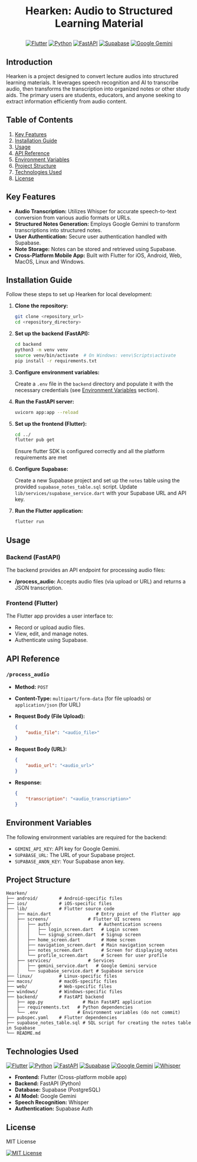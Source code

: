# <p align="center">Hearken: Audio to Structured Learning Material</p>

<p align="center">
  <a href="#"><img src="https://img.shields.io/badge/Flutter-02569B?style=for-the-badge&logo=flutter&logoColor=white" alt="Flutter"></a>
  <a href="#"><img src="https://img.shields.io/badge/Python-3776AB?style=for-the-badge&logo=python&logoColor=white" alt="Python"></a>
  <a href="#"><img src="https://img.shields.io/badge/FastAPI-005571?style=for-the-badge&logo=fastapi" alt="FastAPI"></a>
  <a href="#"><img src="https://img.shields.io/badge/Supabase-3ECF8E?style=for-the-badge&logo=supabase&logoColor=white" alt="Supabase"></a>
  <a href="#"><img src="https://img.shields.io/badge/Google_Gemini-007AC1?style=for-the-badge&logo=google-gemini&logoColor=white" alt="Google Gemini"></a>
</p>

## Introduction

Hearken is a project designed to convert lecture audios into structured learning materials. It leverages speech recognition and AI to transcribe audio, then transforms the transcription into organized notes or other study aids. The primary users are students, educators, and anyone seeking to extract information efficiently from audio content.

## Table of Contents

1.  [Key Features](#key-features)
2.  [Installation Guide](#installation-guide)
3.  [Usage](#usage)
4.  [API Reference](#api-reference)
5.  [Environment Variables](#environment-variables)
6.  [Project Structure](#project-structure)
7.  [Technologies Used](#technologies-used)
8.  [License](#license)

## Key Features

*   **Audio Transcription:** Utilizes Whisper for accurate speech-to-text conversion from various audio formats or URLs.
*   **Structured Notes Generation:** Employs Google Gemini to transform transcriptions into structured notes.
*   **User Authentication:** Secure user authentication handled with Supabase.
*   **Note Storage:** Notes can be stored and retrieved using Supabase.
*   **Cross-Platform Mobile App:** Built with Flutter for iOS, Android, Web, MacOS, Linux and Windows.

## Installation Guide

Follow these steps to set up Hearken for local development:

1.  **Clone the repository:**

    ```bash
    git clone <repository_url>
    cd <repository_directory>
    ```

2.  **Set up the backend (FastAPI):**

    ```bash
    cd backend
    python3 -m venv venv
    source venv/bin/activate  # On Windows: venv\Scripts\activate
    pip install -r requirements.txt
    ```

3.  **Configure environment variables:**

    Create a `.env` file in the `backend` directory and populate it with the necessary credentials (see [Environment Variables](#environment-variables) section).

4.  **Run the FastAPI server:**

    ```bash
    uvicorn app:app --reload
    ```

5.  **Set up the frontend (Flutter):**

    ```bash
    cd ../
    flutter pub get
    ```
    Ensure flutter SDK is configured correctly and all the platform requirements are met

6.  **Configure Supabase:**

    Create a new Supabase project and set up the `notes` table using the provided `supabase_notes_table.sql` script. Update `lib/services/supabase_service.dart` with your Supabase URL and API key.

7.  **Run the Flutter application:**

    ```bash
    flutter run
    ```

## Usage

### Backend (FastAPI)

The backend provides an API endpoint for processing audio files:

*   **/process\_audio:** Accepts audio files (via upload or URL) and returns a JSON transcription.

### Frontend (Flutter)

The Flutter app provides a user interface to:

*   Record or upload audio files.
*   View, edit, and manage notes.
*   Authenticate using Supabase.

## API Reference

### `/process_audio`

*   **Method:** `POST`
*   **Content-Type:** `multipart/form-data` (for file uploads) or `application/json` (for URL)
*   **Request Body (File Upload):**

    ```json
    {
        "audio_file": "<audio_file>"
    }
    ```

*   **Request Body (URL):**

    ```json
    {
        "audio_url": "<audio_url>"
    }
    ```

*   **Response:**

    ```json
    {
        "transcription": "<audio_transcription>"
    }
    ```

## Environment Variables

The following environment variables are required for the backend:

*   `GEMINI_API_KEY`: API key for Google Gemini.
*   `SUPABASE_URL`: The URL of your Supabase project.
*   `SUPABASE_ANON_KEY`: Your Supabase anon key.

## Project Structure

```
Hearken/
├── android/        # Android-specific files
├── ios/            # iOS-specific files
├── lib/            # Flutter source code
│   ├── main.dart                 # Entry point of the Flutter app
│   ├── screens/               # Flutter UI screens
│   │   ├── auth/                  # Authentication screens
│   │   │   ├── login_screen.dart   # Login screen
│   │   │   └── signup_screen.dart  # Signup screen
│   │   ├── home_screen.dart        # Home screen
│   │   ├── navigation_screen.dart  # Main navigation screen
│   │   ├── notes_screen.dart       # Screen for displaying notes
│   │   └── profile_screen.dart     # Screen for user profile
│   ├── services/              # Services
│   │   ├── gemini_service.dart   # Google Gemini service
│   │   └── supabase_service.dart # Supabase service
├── linux/          # Linux-specific files
├── macos/          # macOS-specific files
├── web/            # Web-specific files
├── windows/        # Windows-specific files
├── backend/        # FastAPI backend
│   ├── app.py               # Main FastAPI application
│   ├── requirements.txt   # Python dependencies
│   └── .env               # Environment variables (do not commit)
├── pubspec.yaml    # Flutter dependencies
├── supabase_notes_table.sql # SQL script for creating the notes table in Supabase
└── README.md
```

## Technologies Used

<p align="left">
    <a href="#"><img src="https://img.shields.io/badge/Flutter-02569B?style=for-the-badge&logo=flutter&logoColor=white" alt="Flutter"></a>
    <a href="#"><img src="https://img.shields.io/badge/Python-3776AB?style=for-the-badge&logo=python&logoColor=white" alt="Python"></a>
    <a href="#"><img src="https://img.shields.io/badge/FastAPI-005571?style=for-the-badge&logo=fastapi" alt="FastAPI"></a>
    <a href="#"><img src="https://img.shields.io/badge/Supabase-3ECF8E?style=for-the-badge&logo=supabase&logoColor=white" alt="Supabase"></a>
    <a href="#"><img src="https://img.shields.io/badge/Google_Gemini-007AC1?style=for-the-badge&logo=google-gemini&logoColor=white" alt="Google Gemini"></a>
    <a href="#"><img src="https://img.shields.io/badge/Whisper-2E2E2E?style=for-the-badge&logo=openai&logoColor=white" alt="Whisper"></a>
</p>

*   **Frontend:** Flutter (Cross-platform mobile app)
*   **Backend:** FastAPI (Python)
*   **Database:** Supabase (PostgreSQL)
*   **AI Model:** Google Gemini
*   **Speech Recognition:** Whisper
*   **Authentication:** Supabase Auth

## License

MIT License

<p align="left">
    <a href="https://opensource.org/licenses/MIT"><img src="https://img.shields.io/badge/License-MIT-yellow.svg" alt="MIT License"></a>
</p>
